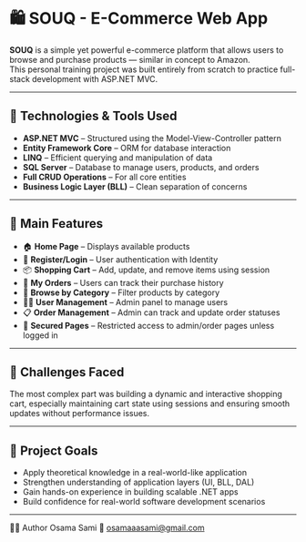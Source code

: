 # 🛍️ SOUQ - E-Commerce Web App

**SOUQ** is a simple yet powerful e-commerce platform that allows users to browse and purchase products — similar in concept to Amazon.  
This personal training project was built entirely from scratch to practice full-stack development with ASP.NET MVC.

---

## 🔧 Technologies & Tools Used

- **ASP.NET MVC** – Structured using the Model-View-Controller pattern  
- **Entity Framework Core** – ORM for database interaction  
- **LINQ** – Efficient querying and manipulation of data  
- **SQL Server** – Database to manage users, products, and orders  
- **Full CRUD Operations** – For all core entities  
- **Business Logic Layer (BLL)** – Clean separation of concerns

---

## 🛒 Main Features

- 🏠 **Home Page** – Displays available products  
- 👤 **Register/Login** – User authentication with Identity  
- 📦 **Shopping Cart** – Add, update, and remove items using session  
- 📃 **My Orders** – Users can track their purchase history  
- 🧾 **Browse by Category** – Filter products by category  
- 🧑‍💼 **User Management** – Admin panel to manage users  
- 📋 **Order Management** – Admin can track and update order statuses  
- 🔐 **Secured Pages** – Restricted access to admin/order pages unless logged in

---

## 🧠 Challenges Faced

The most complex part was building a dynamic and interactive shopping cart, especially maintaining cart state using sessions and ensuring smooth updates without performance issues.

---

## 🎯 Project Goals

- Apply theoretical knowledge in a real-world-like application  
- Strengthen understanding of application layers (UI, BLL, DAL)  
- Gain hands-on experience in building scalable .NET apps  
- Build confidence for real-world software development scenarios


---

🙋‍♂️ Author
Osama Sami
📧 osamaaasami@gmail.com



